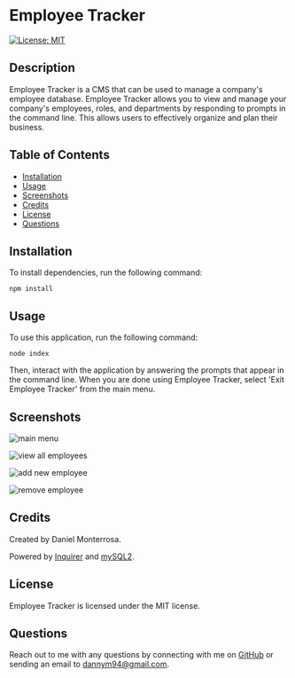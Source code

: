 # Employee Tracker

[![License: MIT](https://img.shields.io/badge/License-MIT-yellow.svg)](https://opensource.org/licenses/MIT)

## Description
Employee Tracker is a CMS that can be used to manage a company's employee database. Employee Tracker allows you to view and manage your company's employees, roles, and departments by responding to prompts in the command line. This allows users to effectively organize and plan their business.

## Table of Contents
* [Installation](#installation)
* [Usage](#usage)
* [Screenshots](#screenshots)
* [Credits](#credits)
* [License](#license)
* [Questions](#questions)

## Installation
To install dependencies, run the following command:
```
npm install
```

## Usage
To use this application, run the following command:
```
node index
```
Then, interact with the application by answering the prompts that appear in the command line. When you are done using Employee Tracker, select 'Exit Employee Tracker' from the main menu.

## Screenshots
![main menu](https://user-images.githubusercontent.com/65088117/90987501-7a9a3d00-e559-11ea-8af4-511f927fc674.png)

![view all employees](https://user-images.githubusercontent.com/65088117/90987570-e8deff80-e559-11ea-8185-c3036b0f4efb.png)

![add new employee](https://user-images.githubusercontent.com/65088117/90987621-5559fe80-e55a-11ea-9559-bdd2236a086e.png)

![remove employee](https://user-images.githubusercontent.com/65088117/90987636-7fabbc00-e55a-11ea-9d04-f18255c1b03e.png)

## Credits
Created by Daniel Monterrosa.

Powered by [Inquirer](https://www.npmjs.com/package/inquirer) and [mySQL2](https://www.npmjs.com/package/mysql2).

## License
Employee Tracker is licensed under the MIT license.

## Questions
Reach out to me with any questions by connecting with me on [GitHub](https://github.com/Dannymont94) or sending an email to dannym94@gmail.com.